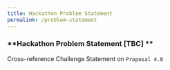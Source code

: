 ```yaml
---
title: Hackathon Problem Statement
permalink: /problem-statement
---
```


### **Hackathon Problem Statement [TBC] **

Cross-reference Challenge Statement on `Proposal 4.0`

<!-- 
Based on Govtech's [Capability Centres](https://www.tech.gov.sg/digital-government-transformation/), the hackathon will include problems tackling these issues:
- Application Design, Development & Deployment
- Cybersecurity
- Data Science & Artificial Intelligence
- Government ICT Infrastructure
- Sensors & IoT
-->